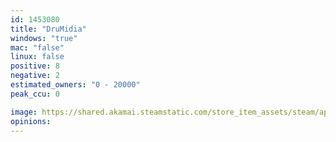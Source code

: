 ```yaml
---
id: 1453080
title: "DruMidia"
windows: "true"
mac: "false"
linux: false
positive: 8
negative: 2
estimated_owners: "0 - 20000"
peak_ccu: 0

image: https://shared.akamai.steamstatic.com/store_item_assets/steam/apps/1453080/header.jpg?t=1606013396
opinions:
---
```


